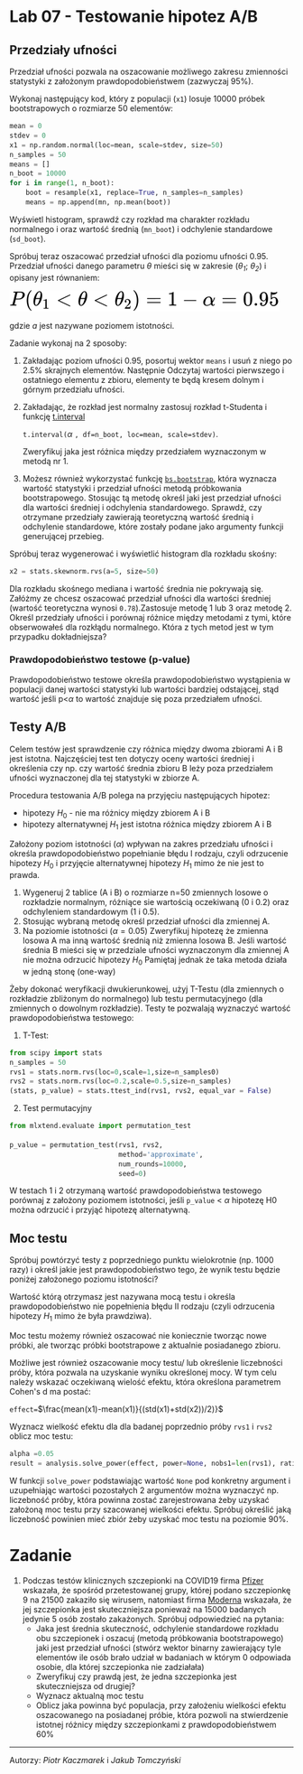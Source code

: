 # Lab 07 - Testowanie hipotez A/B
<!-- <-- https://www.kaggle.com/pmarcelino/comprehensive-data-exploration-with-python> -->

## Przedziały ufności
Przedział ufności pozwala na oszacowanie możliwego zakresu zmienności statystyki z założonym prawdopodobieństwem (zazwyczaj 95%).

Wykonaj następujący kod, który z populacji (`x1`) losuje 10000 próbek bootstrapowych o rozmiarze 50 elementów:
```python
mean = 0
stdev = 0
x1 = np.random.normal(loc=mean, scale=stdev, size=50)
n_samples = 50
means = []
n_boot = 10000
for i in range(1, n_boot):
    boot = resample(x1, replace=True, n_samples=n_samples)
    means = np.append(mn, np.mean(boot))
```
Wyświetl histogram, sprawdź czy rozkład ma charakter rozkładu normalnego i oraz wartość średnią (`mn_boot`) i odchylenie standardowe (`sd_boot`).

Spróbuj teraz oszacować przedział ufności dla poziomu ufności 0.95. 
Przedział ufności danego parametru *θ* mieści się w zakresie (*θ<sub>1</sub>*; *θ<sub>2</sub>*) i opisany jest równaniem:

![przedzial_ufnosci](_images/lab_07/przedzial_ufnosci.svg)

gdzie *ɑ* jest nazywane poziomem istotności.

Zadanie wykonaj na 2 sposoby:
1. Zakładając poziom ufności 0.95, posortuj wektor `means` i usuń z niego po 2.5% skrajnych elementów. Następnie Odczytaj wartości pierwszego i ostatniego elementu z  zbioru, elementy te będą kresem dolnym i górnym przedziału ufności.
2. Zakładając, że rozkład jest normalny zastosuj rozkład t-Studenta i funkcję  [t.interval](https://docs.scipy.org/doc/scipy/reference/generated/scipy.stats.t.html)
   
   `t.interval(`$\alpha$ `, df=n_boot, loc=mean, scale=stdev)`.
   
   Zweryfikuj jaka jest różnica między przedziałem wyznaczonym w metodą nr 1.

3. Możesz również wykorzystać funkcję [`bs.bootstrap`](https://pypi.org/project/bootstrapped/), która wyznacza wartość statystyki i przedział ufności metodą próbkowania bootstrapowego. Stosując tą metodę określ jaki jest przedział ufności dla wartości średniej i odchylenia standardowego. Sprawdź, czy otrzymane przedziały zawierają teoretyczną wartość średnią i odchylenie standardowe, które zostały podane jako argumenty funkcji generującej przebieg.

Spróbuj teraz wygenerować i wyświetlić histogram dla rozkładu skośny:
``` python
x2 = stats.skewnorm.rvs(a=5, size=50)
```
Dla rozkładu skośnego mediana i wartość średnia nie pokrywają się. Załóżmy ze chcesz oszacować przedział ufności dla wartości średniej (wartość teoretyczna wynosi `0.78`).Zastosuje metodę 1 lub 3 oraz metodę 2. Określ przedziały ufności i porównaj różnice między metodami z tymi, które obserwowałeś dla rozkłądu normalnego. Która z tych metod jest w tym przypadku dokładniejsza?

### Prawdopodobieństwo testowe (p-value)
Prawdopodobieństwo testowe określa prawdopodobieństwo wystąpienia w populacji danej wartości statystyki  lub wartości bardziej odstającej, stąd wartość jeśli p<$\alpha$ to wartość znajduje się poza przedziałem ufności.

## Testy A/B

Celem testów jest sprawdzenie czy różnica między dwoma zbiorami A i B jest istotna. Najczęściej test ten dotyczy oceny wartości średniej i określenia czy np. czy wartość średnia zbioru B leży poza przedziałem ufności wyznaczonej dla tej statystyki w zbiorze A.

Procedura testowania A/B polega na przyjęciu następujących hipotez:
- hipotezy $H_0$ - nie ma różnicy między zbiorem A i B
- hipotezy alternatywnej $H_1$ jest istotna różnica między zbiorem A i B

Założony poziom istotności ($\alpha$) wpływan na zakres przedziału ufności i określa prawdopodobieństwo popełnianie błędu I rodzaju, czyli odrzucenie hipotezy $H_0$ i przyjęcie alternatywnej hipotezy $H_1$ mimo że nie jest to prawda.

1. Wygeneruj 2 tablice (A i B) o rozmiarze n=50 zmiennych losowe o rozkładzie normalnym, różniące sie wartością oczekiwaną (0 i 0.2) oraz odchyleniem standardowym (1 i 0.5). 
2.  Stosując wybraną metodę określ przedział ufności dla zmiennej A.
3.  Na poziomie istotności ($\alpha=0.05$) Zweryfikuj hipotezę że zmienna losowa A ma inną wartość średnią niż zmienna losowa B. Jeśli wartość średnia B mieści się w przedziale ufności wyznaczonym dla zmiennej A nie można odrzucić hipotezy $H_0$ Pamiętaj jednak że taka metoda działa w jedną stonę (one-way) 

Żeby dokonać weryfikacji dwukierunkowej, użyj T-Testu (dla zmiennych o rozkładzie zbliżonym do normalnego) lub testu permutacyjnego (dla zmiennych o dowolnym rozkładzie). Testy te pozwalają wyznaczyć wartość prawdopodobieństwa testowego:

1. T-Test:
```python
from scipy import stats
n_samples = 50
rvs1 = stats.norm.rvs(loc=0,scale=1,size=n_samples0)
rvs2 = stats.norm.rvs(loc=0.2,scale=0.5,size=n_samples)
(stats, p_value) = stats.ttest_ind(rvs1, rvs2, equal_var = False)
```
2. Test permutacyjny
```python
from mlxtend.evaluate import permutation_test

p_value = permutation_test(rvs1, rvs2,
                           method='approximate',
                           num_rounds=10000,
                           seed=0)
```
 W testach 1 i 2 otrzymaną wartość prawdopodobieństwa testowego porównaj z założony poziomem istotności, jeśli `p_value` < $\alpha$ hipotezę H0 można odrzucić i przyjąć hipotezę alternatywną.

 ## Moc testu 
 Spróbuj powtórzyć testy z poprzedniego punktu wielokrotnie (np. 1000 razy) i określ jakie jest prawdopodobieństwo tego, że wynik testu będzie poniżej założonego poziomu istotności?

 Wartość którą otrzymasz jest nazywana mocą testu i określa prawdopodobieństwo nie popełnienia błędu II rodzaju (czyli odrzucenia hipotezy $H_1$ mimo że była prawdziwa).

 Moc testu możemy również oszacować nie koniecznie tworząc nowe próbki, ale tworząc próbki bootstrapowe z aktualnie posiadanego zbioru.

 Możliwe jest również oszacowanie mocy testu/ lub określenie liczebności próby, która pozwala na uzyskanie wyniku określonej mocy.
 W tym celu należy wskazać oczekiwaną wielość efektu, która określona parametrem Cohen's d ma postać:

 `effect=`$\frac{mean(x1)-mean(x1)}{(std(x1)+std(x2))/2)}$

 Wyznacz wielkość efektu dla dla badanej poprzednio próby `rvs1` i `rvs2` oblicz moc testu: 
 ``` python
alpha =0.05
 result = analysis.solve_power(effect, power=None, nobs1=len(rvs1), ratio=1.0, alpha=alpha)
 ```

 W funkcji `solve_power` podstawiając wartość `None` pod konkretny argument i uzupełniając wartości pozostałych 2 argumentów można wyznaczyć np. liczebność próby, która powinna zostać zarejestrowana żeby uzyskać założoną moc testu przy szacowanej wielkości  efektu. Spróbuj określić jaką liczebność powinien mieć zbiór żeby uzyskać moc testu na poziomie 90%.


 # Zadanie
1. Podczas testów klinicznych szczepionki na COVID19 firma [Pfizer](https://www.pfizer.com/news/press-release/press-release-detail/pfizer-and-biontech-conclude-phase-3-study-covid-19-vaccine) wskazała, że spośród przetestowanej grupy, której podano szczepionkę 9  na 21500 zakaziło się wirusem, natomiast firma [Moderna](https://www.bbc.com/news/health-54902908) wskazała, że jej szczepionka jest skuteczniejsza ponieważ na 15000 badanych jedynie 5 osób zostało zakażonych. Spróbuj odpowiedzieć na pytania:
   - Jaka jest średnia skuteczność, odchylenie standardowe rozkładu obu szczepionek i oszacuj (metodą próbkowania bootstrapowego) jaki jest przedział ufności (stwórz wektor binarny zawierający tyle elementów ile osób brało udział w badaniach w którym 0 odpowiada osobie, dla której szczepionka nie zadziałała)
   - Zweryfikuj czy prawdą jest, że jedna szczepionka jest skuteczniejsza od drugiej?
   - Wyznacz aktualną moc testu
   - Oblicz jaka powinna być populacja, przy założeniu wielkości efektu oszacowanego na posiadanej próbie, która pozwoli na stwierdzenie istotnej różnicy między szczepionkami z prawdopodobieństwem 60% 




<!-- ## Testowanie hipotez dla rozkładów wielomianowych (multinomiar distribution) -->


---
Autorzy: *Piotr Kaczmarek* i *Jakub Tomczyński*

